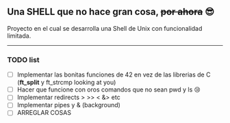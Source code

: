 ## Una SHELL que no hace gran cosa, ~~por ahora~~ 😎

Proyecto en el cual se desarrolla una Shell de Unix con funcionalidad limitada.

---


### TODO list

- [ ] Implementar las bonitas funciones de 42 en vez de las librerias de C (**ft_split** y ft_strcmp looking at you)
- [ ] Hacer que funcione con oros comandos que no sean pwd y ls 😢
- [ ] Implementar redirects > >> < &> etc
- [ ] Implementar pipes y & (background)
- [ ] ARREGLAR COSAS

